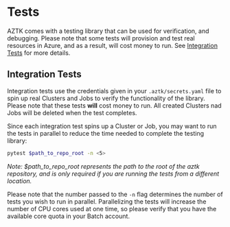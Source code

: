# Tests

AZTK comes with a testing library that can be used for verification, and debugging. Please note that some tests will provision and test real resources in Azure, and as a result, will cost money to run. See [Integration Tests](#IntegrationTests) for more details.

## <a name="IntegrationTests"></a> Integration Tests

Integration tests use the credentials given in your `.aztk/secrets.yaml` file to spin up real Clusters and Jobs to verify the functionality of the library. Please note that these tests __will__ cost money to run. All created Clusters nad Jobs will be deleted when the test completes.

Since each integration test spins up a Cluster or Job, you may want to run the tests in parallel to reduce the time needed to complete the testing library:

```sh
pytest $path_to_repo_root -n <5>
```
_Note: $path_to_repo_root represents the path to the root of the aztk repository, and is only required if you are running the tests from a different location._

Please note that the number passed to the `-n` flag determines the number of tests you wish to run in parallel. Parallelizing the tests will increase the number of CPU cores used at one time, so please verify that you have the available core quota in your Batch account.


